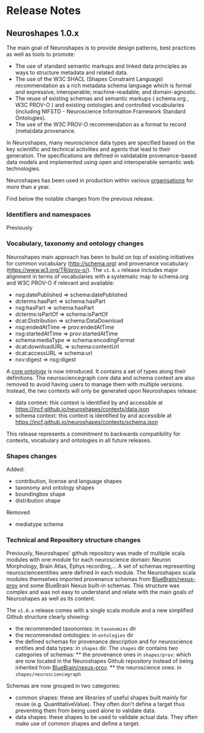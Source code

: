 # Release Notes


## Neuroshapes 1.0.x

The main goal of Neuroshapes is to provide design patterns, best practices as well as tools to promote:

* The use of standard semantic markups and linked data principles as ways to structure metadata and related data.
* The use of the W3C SHACL (Shapes Constraint Language) recommendation as a rich metadata schema language which is formal and expressive; interoperable; machine-readable; and domain-agnostic.
* The reuse of existing schemas and semantic markups ( schema.org , W3C PROV-O ) and existing ontologies and controlled vocabularies (including NIFSTD - Neuroscience Information Framework Standard Ontologies).
* The use of the W3C PROV-O recommendation as a format to record (meta)data provenance.

In Neuroshapes, many neuroscience data types are specified based on the key scientific and technical activities and agents that lead to their generation.
The specifications are defined in validatable provenance-based data models and implemented using open and interoperable semantic web technologies.

Neuroshapes has been used in production within various [organisations](https://incf.github.io/neuroshapes/#adoption) for more than a year.

Find below the notable changes from the previous release.


### Identifiers and namespaces

Previously

### Vocabulary, taxonomy and ontology changes

Neuroshapes main approach has been to build on top of existing initiatives for common vocabulary (http://schema.org) and provenance vocabulary (https://www.w3.org/TR/prov-o/).
The `v1.0.x` release includes major alignment in terms of vocabularies with a systematic map to schema.org and W3C PROV-O if relevant and available:

* nsg:datePublished => schema:datePublished
* dcterms:hasPart => schema:hasPart
* nsg:hasPart => schema:hasPart
* dcterms:isPartOf => schema:isPartOf
* dcat:Distribution => schema:DataDownload
* nsg:endedAtTime => prov:endedAtTime
* nsg:startedAtTime => prov:startedAtTime
* schema:mediaType => schema:encodingFormat
* dcat:downloadURL => schema:contentUrl
* dcat:accessURL => schema:url
* nxv:digest => nsg:digest

A [core ontology](https://github.com/INCF/neuroshapes/tree/master/ontologies) is now introduced. It contains a set of types along their definitions.
The neurosciencegraph core data and schema context are also removed to avoid having users to manage them with multiple versions.
Instead, the two contexts will only be generated upon Neuroshapes release:

* data context: this context is identified by and accessible at https://incf.github.io/neuroshapes/contexts/data.json
* schema context: this context is identified by and accessible at https://incf.github.io/neuroshapes/contexts/schema.json

This release represents a commitment to backwards compatibility for contexts, vocabulary and ontologies in all future releases.

### Shapes changes

Added:
* contribution, license and language shapes
* taxonomy and ontology shapes
* boundingbox shape
* distribution shape

Removed
* mediatype schema

### Technical and Repository structure changes

Previously, Neuroshapes' github repository was made of multiple scala modules with one module for each neuroscience domain: Neuron Morphology, Brain Atlas, Ephys recording,...
A set of schemas representing neuroscienceentities were defined in each module.
The Neuroshapes scala modules themselves imported provenance schemas from [BlueBrain/nexus-prov](https://github.com/BlueBrain/nexus-prov) and some BlueBrain Nexus built-in schemas.
This structure was complex and was not easy to understand and relate with the main goals of Neuroshapes as well as its content.

The `v1.0.x` release comes with a single scala module and a new simplified Github structure clearly showing:

* the recommended taxonomies: in `taxonomies` dir
* the recommended ontologies: in `ontologies` dir
* the defined schemas for provenance description and for neuroscience entities and data types: in `shapes` dir. The `shapes` dir contains two categories of schemas:
** the provenance ones in `shapes/prov`: which are now located in the Neuroshapes Github repository instead of being inherited from [BlueBrain/nexus-prov](https://github.com/BlueBrain/nexus-prov).
** the neuroscience ones: in `shapes/neurosciencegraph`

Schemas are now grouped in two categories:

* common shapes: these are libraries of useful shapes built mainly for reuse (e.g. QuantitativeValue). They often don't define a target thus preventing them from being used alone to validate data.
* data shapes: these shapes to be used to validate actual data. They often make use of common shapes and define a target.
